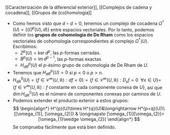 [[Caracterización de la diferencial exterior]], [[Complejos de cadena y cocadena]], [[Grupos de (co)homología]]

- Como hemos visto que $d \circ d=0$, tenemos un complejo de cocadena $\Omega^{*}(U) = \{\left( \Omega^{p}(U),d \right)\}$ entre espacios vectoriales. Por lo tanto, podemos definir los **grupos de cohomología de De Rham** como los espacios vectoriales de cohomología correspondientes al complejo $\Omega^{*}(U)$. Escribimos:
	- $Z^{p}(U)=\ker d^{p}$, las $p$-formas cerradas.
	- $B^p(U)=\mathop{\mathrm{im}}d^{p-1}$, las $p$-formas exactas
	- $H_{dR}^{p}(U)$ el $p$-ésimo grupo de cohomología de De Rham de $U$.
- Tenemos que $H_{dR}^{p}(U)=0$ si $p<0$ o $p>n$.
- $H_{dR}^{0}(U)=\{f\in \mathcal{C}^{\infty}(U,\mathbb{R}) : df=0\}= \{f\in \mathcal{C}^{\infty}(U,\mathbb{R}) : D_{x}f=0 \hspace{5pt} \forall x \in U\}=$ $\{f\in \mathcal{C}^{\infty}(U,\mathbb{R}) : f \text{ constante en cada componente conexa de } U\}$, así que  $\dim H_{dR}^0(U)$ es el número de componentes conexas por caminos de $U$.
- Podemos extender el producto exterior a estos grupos:$$
\begin{align*}
H^{p}(U)\times H^{q}(U)&\longrightarrow H^{p+q}(U)\\
([\omega_{1}], [\omega_{2}]) & \longmapsto [\omega_{1}][\omega_{2}]= [\omega_{1}\wedge \omega_{2}]
\end{align*}
$$Se comprueba fácilmente que está bien definido.